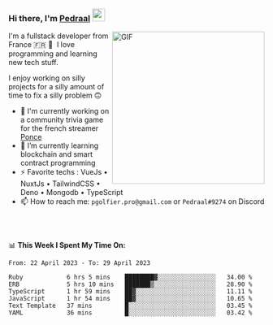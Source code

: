 ### Hi there, I'm <a href="https://pedraal.dev" target="_blank">Pedraal</a> <img src="https://media.giphy.com/media/hvRJCLFzcasrR4ia7z/giphy.gif" width="25px">
<img align="right" alt="GIF" src="https://pedraal.dev/avatar.png" width="300" height="300" />

I'm a fullstack developer from France 🇫🇷 🥖 &nbsp;I love programming and learning new
tech stuff.

I enjoy working on silly projects for a silly amount of time to fix a silly problem 🙃

- 🔭  I'm currently working on a community trivia game for the french streamer <a href="https://twitch.tv/ponce" target="_blank">Ponce</a>
- 🌱 I’m currently learning blockchain and smart contract programming
- ⚡ Favorite techs : VueJs &bull; NuxtJs &bull; TailwindCSS &bull; Deno &bull; Mongodb &bull; TypeScript
- 📫 How to reach me: `pgolfier.pro@gmail.com` or `Pedraal#9274` on Discord

<br>
<br>

📊 **This Week I Spent My Time On:**
<!--START_SECTION:waka-->

```text
From: 22 April 2023 - To: 29 April 2023

Ruby            6 hrs 5 mins    ████████▓░░░░░░░░░░░░░░░░   34.00 %
ERB             5 hrs 10 mins   ███████▒░░░░░░░░░░░░░░░░░   28.90 %
TypeScript      1 hr 59 mins    ██▓░░░░░░░░░░░░░░░░░░░░░░   11.11 %
JavaScript      1 hr 54 mins    ██▓░░░░░░░░░░░░░░░░░░░░░░   10.65 %
Text Template   37 mins         █░░░░░░░░░░░░░░░░░░░░░░░░   03.45 %
YAML            36 mins         █░░░░░░░░░░░░░░░░░░░░░░░░   03.42 %
```

<!--END_SECTION:waka-->
